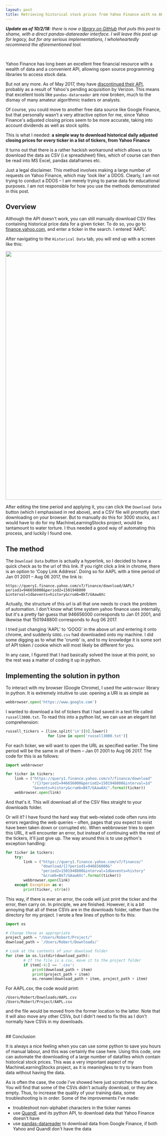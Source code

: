 ```yaml
---
layout: post
title: Retrieving historical stock prices from Yahoo Finance with no API 
---
```


***Update as of 10/2/18**: there is now a [library on GitHub](https://github.com/ranaroussi/fix-yahoo-finance) that puts this post to shame, with a direct pandas-datareader interface. I will leave this post up for legacy, but for any serious implementations, I wholeheartedly recommend the aforementioned tool.*

<br/>

Yahoo Finance has long been an excellent free financial resource with a wealth of data and a convenient API, allowing open source programming libraries to access stock data. 

But not any more. As of May 2017, they have [discontinued their API](https://forums.yahoo.net/t5/Yahoo-Finance-help/Is-Yahoo-Finance-API-broken/td-p/250503), probably as a result of Yahoo's pending acquisition by Verizon. This means that excellent tools like `pandas-datareader` are now broken, much to the dismay of many amateur algorithmic traders or analysts. 

Of course, you could move to another free data source like Google Finance, but that personally wasn't a very attractive option for me, since Yahoo Finance's adjusted closing prices seem to be more accurate, taking into account dividends as well as stock splits. 

This is what I needed:
**a simple way to download historical daily adjusted closing prices for every ticker in a list of tickers, from Yahoo Finance**

It turns out that there is a rather hackish workaround which allows us to download the data as CSV (i.e spreadsheet) files, which of course can then be read into MS Excel, pandas dataframes etc. 

Just a legal disclaimer. This method involves making a large number of requests on Yahoo Finance, which may 'look like' a DDOS. Clearly, I am not trying to conduct a DDOS – I am merely trying to parse data for educational purposes. I am not responsible for how you use the methods demonstrated in this post. 


## Overview

Although the API doesn't work, you can still manually download CSV files containing historical price data for a given ticker. To do so, you go to [finance.yahoo.com](https://finance.yahoo.com/), and enter a ticker in the search. I entered 'AAPL'. 

 After navigating to the `Historical Data` tab, you will end up with a screen like this:

<center>
<img src="{{ site.imageurl }}yfinance_screenshot.png" style="width:800px;"/>
</center>

After editing the time period and applying it, you can click the `Download Data` button (which I emphasised in red above), and a CSV file will promptly 
start downloading on your browser. But to manually do this for 3000 stocks, as I would have to do for my MachineLearningStocks project, would be tantamount to water torture. I thus needed a good way 
of automating this process, and luckily I found one. 


## The method

The `Download Data` button is actually a hyperlink, so I decided to have a quick check as to the url of this link. If you right click a link in chrome, there is an option to 'Copy Link Address'. Doing so for AAPL with a time period of Jan 01 2001 – Aug 06 2017, the link is:

```
https://query1.finance.yahoo.com/v7/finance/download/AAPL?
period1=946656000&period2=1501948800
&interval=1d&events=history&crumb=BkT/GAawAXc
```

Actually, the structure of this url is all that one needs to crack the problem of automation. I don't know what time system yahoo finance uses internally, but it's a pretty fair guess that 946656000 corresponds to Jan 01 2001, and likewise that 1501948800 corresponds to Aug 06 2017. 

I tried just changing 'AAPL' to 'GOOG' in the above url and entering it onto chrome, and suddenly `GOOG.csv` had downloaded onto my machine. I did some digging as to what the 'crumb' is, and to my knowledge it is some sort of API token / cookie which will most likely be different for you. 

In any case, I figured that I had basically solved the issue at this point, so the rest was a matter of coding it up in python.

## Implementing the solution in python

To interact with my browser (Google Chrome), I used the `webbrowser` library in python. It is extremely intuitive to use: opening a URl is as simple as

```python
webbrowser.open('https://www.google.com')
```

I wanted to download a list of tickers that I had saved in a text file called `russell3000.txt`. To read this into a python list, we can use an elegant list comprehension:

```python
russell_tickers = [line.split('\n')[0].lower() 
                   for line in open('russell3000.txt')]
```

For each ticker, we will want to open the URL as specified earlier. The time period will be the same in all of them – Jan 01 2001 to Aug 06 2017. The code for this is as follows:

```python
import webbrowser 

for ticker in tickers:
    link = ("https://query1.finance.yahoo.com/v7/finance/download"
            "/{}?period1=946656000&period2=1501948800&interval=1d"
            "&events=history&crumb=BkT/GAawAXc".format(ticker))
    webbrowser.open(link)
```

And that's it. This will download all of the CSV files straight to your downloads folder. 

Or will it? I have found the hard way that web-related code often runs into errors regarding the web queries – often, pages that you expect to exist have been taken down or corrupted etc. When webbrowser tries to open this URL, it will encounter an error, but instead of continuing with the rest of the tickers, it'll just give up. The way around this is to use python's exception handling:

```python
for ticker in tickers:
    try:
        link = ("https://query1.finance.yahoo.com/v7/finance/"
                "download/{}?period1=946656000&"
                "period2=1501948800&interval=1d&events=history"
                "&crumb=BkT/GAawAXc".format(ticker))
        webbrowser.open(link)
    except Exception as e:
        print(ticker, str(e))
```

This way, if there is ever an error, the code will just print the ticker and the error, then carry on. In principle, we are finished. However, it is a bit annoying that all of these CSVs are in the downloads folder, rather than the directory for my project. I wrote a few lines of python to fix this:

```python
import os

# Change these as appropriate
project_path = "/Users/Robert/Project/"
download_path = '/Users/Robert/Downloads/'

# Look at the contents of your download folder
for item in os.listdir(download_path):
        # If the file is a csv, move it to the project folder
        if item[-4:] == '.csv':
            print(download_path + item)
            print(project_path + item)
            os.rename(download_path + item, project_path + item)
```

For AAPL.csv, the code would print:

```
/Users/Robert/Downloads/AAPL.csv
/Users/Robert/Project/AAPL.csv
```

and the file would be moved from the former location to the latter. Note that it will also move any other CSVs, but I didn't need to fix this as I don't normally have CSVs in my downloads. 

<br />
## Conclusion

It is always a nice feeling when you can use some python to save you hours of manual labour, and this was certainly the case here. Using this code, one can automate the downloading of a large number of datafiles which contain historical stock prices. This was a very important aspect of my MachineLearningStocks project, as it is meaningless to try to learn from data without having the data. 

As is often the case, the code I've showed here just scratches the surface. You will find that some of the CSVs didn't actually download, or they are empty. Thus, to increase the quality of your training data, some troubleshooting is in order. Some of the improvements I've made:

- troubleshoot non-alphabet characters in the ticker names
- use [Quandl](https://www.quandl.com), and its python API, to download data that Yahoo Finance doesn't have
- use [pandas-datareader](https://pandas-datareader.readthedocs.io) to download data from Google Finance, if both Yahoo and Quandl don't have the data









